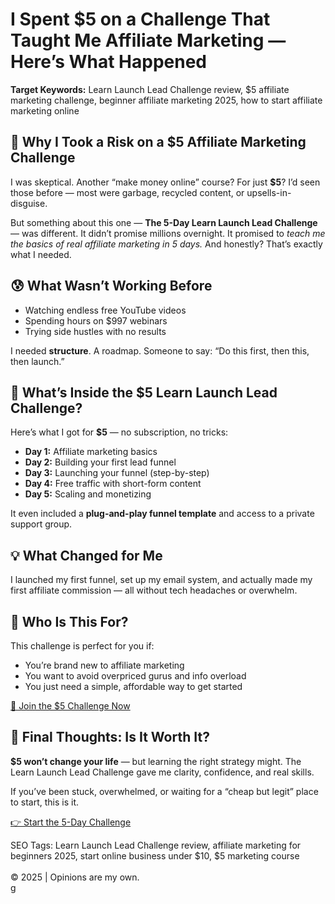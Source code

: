 
<html lang="en">
<head>
  <meta charset="UTF-8" />
  <meta name="viewport" content="width=device-width, initial-scale=1.0" />
  <meta name="description" content="My honest review of the $5 Learn Launch Lead Challenge — a step-by-step affiliate marketing course for beginners in 2025.">
  <meta name="keywords" content="Learn Launch Lead Challenge review, $5 affiliate marketing course, how to start affiliate marketing in 2025, beginner make money online guide">
  <meta name="author" content="Your Name">
  
</head>
<body>

  <h1>I Spent $5 on a Challenge That Taught Me Affiliate Marketing — Here’s What Happened</h1>

  <p><strong>Target Keywords:</strong> Learn Launch Lead Challenge review, $5 affiliate marketing challenge, beginner affiliate marketing 2025, how to start affiliate marketing online</p>

  <h2>🚀 Why I Took a Risk on a $5 Affiliate Marketing Challenge</h2>
  <p>I was skeptical. Another “make money online” course? For just <strong>$5</strong>? I’d seen those before — most were garbage, recycled content, or upsells-in-disguise.</p>
  <p>But something about this one — <strong>The 5-Day Learn Launch Lead Challenge</strong> — was different. It didn’t promise millions overnight. It promised to <em>teach me the basics of real affiliate marketing in 5 days.</em> And honestly? That’s exactly what I needed.</p>

  <h2>😰 What Wasn’t Working Before</h2>
  <ul>
    <li>Watching endless free YouTube videos</li>
    <li>Spending hours on $997 webinars</li>
    <li>Trying side hustles with no results</li>
  </ul>
  <p>I needed <strong>structure</strong>. A roadmap. Someone to say: “Do this first, then this, then launch.”</p>

  <h2>🧠 What’s Inside the $5 Learn Launch Lead Challenge?</h2>
  <p>Here’s what I got for <strong>$5</strong> — no subscription, no tricks:</p>
  <ul>
    <li><strong>Day 1:</strong> Affiliate marketing basics</li>
    <li><strong>Day 2:</strong> Building your first lead funnel</li>
    <li><strong>Day 3:</strong> Launching your funnel (step-by-step)</li>
    <li><strong>Day 4:</strong> Free traffic with short-form content</li>
    <li><strong>Day 5:</strong> Scaling and monetizing</li>
  </ul>
  <p>It even included a <strong>plug-and-play funnel template</strong> and access to a private support group.</p>

  <h2>💡 What Changed for Me</h2>
  <p>I launched my first funnel, set up my email system, and actually made my first affiliate commission — all without tech headaches or overwhelm.</p>

  <h2>👶 Who Is This For?</h2>
  <p>This challenge is perfect for you if:</p>
  <ul>
    <li>You’re brand new to affiliate marketing</li>
    <li>You want to avoid overpriced gurus and info overload</li>
    <li>You just need a simple, affordable way to get started</li>
  </ul>


  <p>
    <a href="https://mvx555.github.io/5-Day-Challenge/" class="button">🎯 Join the $5 Challenge Now</a>
  </p>

  <h2>🧭 Final Thoughts: Is It Worth It?</h2>
  <p><strong>$5 won’t change your life</strong> — but learning the right strategy might. The Learn Launch Lead Challenge gave me clarity, confidence, and real skills.</p>
  <p>If you’ve been stuck, overwhelmed, or waiting for a “cheap but legit” place to start, this is it.</p>

  <p>
    <a href="https://mvx555.github.io/5-Day-Challenge/" class="button">👉 Start the 5-Day Challenge</a>
  </p>

  <footer>
    SEO Tags: Learn Launch Lead Challenge review, affiliate marketing for beginners 2025, start online business under $10, $5 marketing course  
    <br><br>
    © 2025 | Opinions are my own.
  </footer>

</body>
</html>
g
